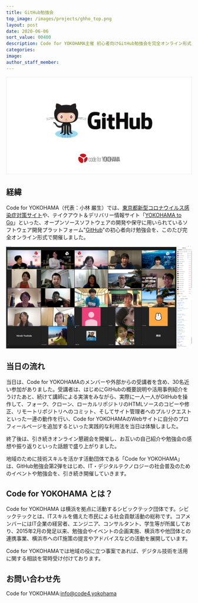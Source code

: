 ```yaml
---
title: GitHub勉強会
top_image: /images/projects/ghho_top.png
layout: post
date: 2020-06-06
sort_value: 00400
description: Code for YOKOHAMA主催 初心者向けGitHub勉強会を完全オンライン形式で開催！30名近くの多様な参加者が、プルリクエストまで挑戦！
categories:
image: 
author_staff_member:
---
```


![](/images/projects/ghho_main.png)
## 経緯
Code for YOKOHAMA（代表：小林 巌生）では、[東京都新型コロナウイルス感染症対策サイト](https://stopcovid19.metro.tokyo.lg.jp/)や、テイクアウト＆デリバリー情報サイト「[YOKOHAMA to Go](https://to-go.yokohama/)」といった、オープンソースソフトウェアの開発や保守に用いられているソフトウェア開発プラットフォーム"[GitHub](https://github.com/)"の初心者向け勉強会を、このたび完全オンライン形式で開催しました。

![](/images/projects/ghho_course_picture.png)
## 当日の流れ
当日は、Code for YOKOHAMAのメンバーや外部からの受講者を含め、30名近い参加がありました。受講者は、はじめにGitHubの概要説明や活用事例紹介をうけたあと、続けて講師による実演をみながら、実際に一人一人がGitHubを操作して、フォーク、クローン、ローカルリポジトリのHTMLソースのコピーや修正、リモートリポジトリへのコミット、そしてサイト管理者へのプルリクエストといった一連の動作を行い、Code for YOKOHAMAのWebサイトに自分のプロフィールページを追加するといった実践的な利用法を当日は体験しました。

終了後は、引き続きオンライン懇親会を開催し、お互いの自己紹介や勉強会の感想や振り返りといった話題で盛り上がりました。

地域のために技術スキルを活かす活動団体である「Code for YOKOHAMA」は、GitHub勉強会第2弾をはじめ、IT・デジタルテクノロジーの社会普及のためのイベントや勉強会を、引き続き開催していきます。

## Code for YOKOHAMA とは？
Code for YOKOHAMA は横浜を拠点に活動するシビックテック団体です。シビックテックとは、ITスキルを備えた市民による社会貢献活動の総称です。コアメンバーにはIT企業の経営者、エンジニア、コンサルタント、学生等が所属しており、2015年2月の発足以来、勉強会やイベントの企画実施、横浜市や他団体との連携事業、横浜市へのIT施策の提言やアドバイスなどの活動を展開しています。

Code for YOKOHAMAでは地域の役に立つ事案であれば、デジタル技術を活用に関する相談を常時受け付けております。

## お問い合わせ先
Code for YOKOHAMA:[info@code4.yokohama](mailto:info@code4.yokohama)